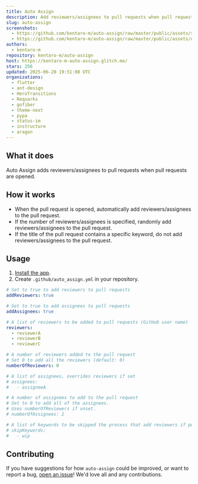 ```yaml
---
title: Auto Assign
description: Add reviewers/assignees to pull requests when pull requests are opened.
slug: auto-assign
screenshots:
  - https://github.com/kentaro-m/auto-assign/raw/master/public/assets/screenshots/screenshot.png
  - https://github.com/kentaro-m/auto-assign/raw/master/public/assets/demo.gif
authors:
  - kentaro-m
repository: kentaro-m/auto-assign
host: https://kentaro-m-auto-assign.glitch.me/
stars: 256
updated: 2025-06-20 19:51:08 UTC
organizations:
  - flutter
  - ant-design
  - HeroTransitions
  - Requarks
  - gofiber
  - theme-next
  - pypa
  - status-im
  - instructure
  - aragon
---
```


## What it does
Auto Assign adds reviewers/assignees to pull requests when pull requests are opened.

## How it works
* When the pull request is opened, automatically add reviewers/assignees to the pull request.
* If the number of reviewers/assignees is specified, randomly add reviewers/assignees to the pull request. 
* If the title of the pull request contains a specific keyword, do not add reviewers/assignees to the pull request.

## Usage
1. [Install the app](https://github.com/apps/auto-assign). 
2. Create `.github/auto_assign.yml` in your repository.

```yaml
# Set to true to add reviewers to pull requests
addReviewers: true

# Set to true to add assignees to pull requests
addAssignees: true

# A list of reviewers to be added to pull requests (GitHub user name)
reviewers:
  - reviewerA
  - reviewerB
  - reviewerC

# A number of reviewers added to the pull request
# Set 0 to add all the reviewers (default: 0)
numberOfReviewers: 0

# A list of assignees, overrides reviewers if set
# assignees:
#   - assigneeA

# A number of assignees to add to the pull request
# Set to 0 to add all of the assignees.
# Uses numberOfReviewers if unset.
# numberOfAssignees: 2

# A list of keywords to be skipped the process that add reviewers if pull requests include it
# skipKeywords:
#   - wip
```

## Contributing
If you have suggestions for how `auto-assign` could be improved, or want to report a bug, [open an issue](https://github.com/kentaro-m/auto-assign/issues/new/choose)! We'd love all and any contributions.